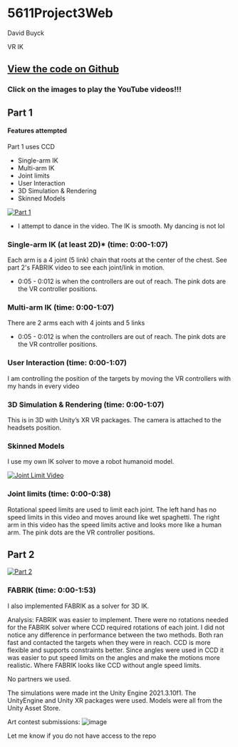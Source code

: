 # 5611Project3Web
 
David Buyck

VR IK

## [View the code on Github]([https://github.com/davidbuyck/5611Project2Code.git](https://github.com/davidbuyck/5611Proj3.git))

### Click on the images to play the YouTube videos!!!

## Part 1

#### Features attempted

Part 1 uses CCD

- Single-arm IK
- Multi-arm IK
- Joint limits
- User Interaction
- 3D Simulation & Rendering
- Skinned Models

[![Part 1](https://img.youtube.com/vi/cFDrOaxBpJs/0.jpg)](https://youtu.be/cFDrOaxBpJs)
* I attempt to dance in the video. The IK is smooth. My dancing is not lol

### Single-arm IK (at least 2D)* (time: 0:00-1:07)
Each arm is a 4 joint (5 link) chain that roots at the center of the chest. See part 2's FABRIK video to see each joint/link in motion.
* 0:05 - 0:012 is when the controllers are out of reach. The pink dots are the VR controller positions.

### Multi-arm IK (time: 0:00-1:07)
There are 2 arms each with 4 joints and 5 links
* 0:05 - 0:012 is when the controllers are out of reach. The pink dots are the VR controller positions.

### User Interaction (time: 0:00-1:07)
I am controlling the position of the targets by moving the VR controllers with my hands in every video

### 3D Simulation & Rendering (time: 0:00-1:07)
This is in 3D with Unity’s XR VR packages. The camera is attached to the headsets position.

### Skinned Models
I use my own IK solver to move a robot humanoid model.

[![Joint Limit Video](https://img.youtube.com/vi/9TD8PFXhZL8/0.jpg)](https://www.youtube.com/watch?v=9TD8PFXhZL8)

### Joint limits (time: 0:00-0:38)
Rotational speed limits are used to limit each joint. The left hand has no speed limits in this video and moves around like wet spaghetti. The right arm in this video has the speed limits active and looks more like a human arm. The pink dots are the VR controller positions.


## Part 2

[![Part 2](https://img.youtube.com/vi/vCv5f3fFDcQ/0.jpg)](https://youtu.be/vCv5f3fFDcQ)

### FABRIK (time: 0:00-1:53)
I also implemented FABRIK as a solver for 3D IK.

Analysis:
FABRIK was easier to implement. There were no rotations needed for the FABRIK solver where CCD required rotations of each joint. I did not notice any difference in performance between the two methods. Both ran fast and contacted the targets when they were in reach. CCD is more flexible and supports constraints better. Since angles were used in CCD it was easier to put speed limits on the angles and make the motions more realistic. Where FABRIK looks like CCD without angle speed limits.
 

No partners we used. 

The simulations were made int the Unity Engine 2021.3.10f1. The UnityEngine and Unity XR packages were used. Models were all from the Unity Asset Store.

Art contest submissions:
![image](https://user-images.githubusercontent.com/47149695/201179864-cd98da87-9c6d-47f7-9041-a7f8371d83f2.png)



Let me know if you do not have access to the repo
